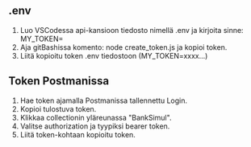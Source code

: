 ## .env

1. Luo VSCodessa api-kansioon tiedosto nimellä .env ja kirjoita sinne: MY_TOKEN=
2. Aja gitBashissa komento: node create_token.js ja kopioi token.
3. Liitä kopioitu token .env tiedostoon (MY_TOKEN=xxxx...)

## Token Postmanissa

1. Hae token ajamalla Postmanissa tallennettu Login.
2. Kopioi tulostuva token.
3. Klikkaa collectionin yläreunassa "BankSimul".
4. Valitse authorization ja tyypiksi bearer token.
5. Liitä token-kohtaan kopioitu token.
